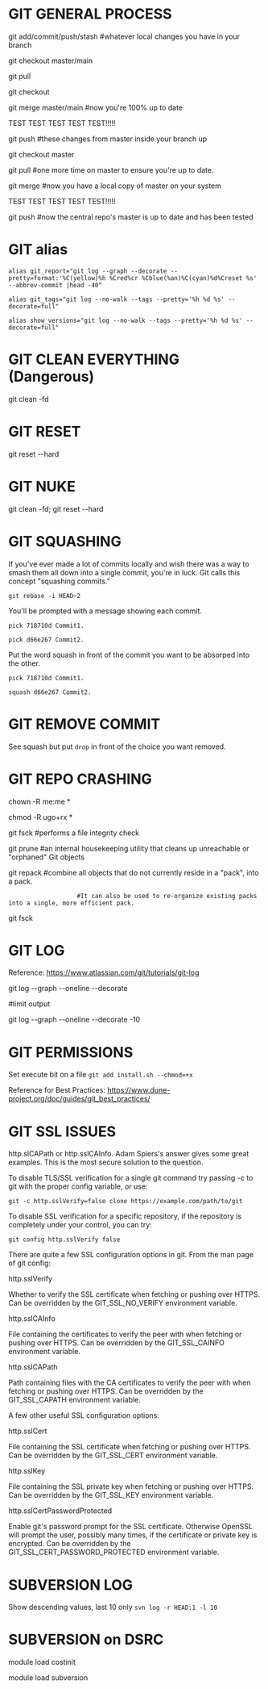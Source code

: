 # GIT GENERAL PROCESS

git add/commit/push/stash   #whatever local changes you have in your branch

git checkout master/main

git pull

git checkout <your branch>

git merge master/main       #now you're 100% up to date

TEST TEST TEST TEST TEST!!!!!

git push                    #these changes from master inside your branch up

git checkout master

git pull                    #one more time on master to ensure you're up to date.

git merge <your branch>     #now you have a local copy of master on your system

TEST TEST TEST TEST TEST!!!!!

git push                    #now the central repo's master is up to date and has been tested

# GIT alias

`alias git_report="git log --graph --decorate --pretty=format:'%C(yellow)%h %Cred%cr %Cblue(%an)%C(cyan)%d%Creset %s' --abbrev-commit |head -40"`

`alias git_tags="git log --no-walk --tags --pretty='%h %d %s' --decorate=full"`

`alias show_versions="git log --no-walk --tags --pretty='%h %d %s' --decorate=full"`

# GIT CLEAN EVERYTHING (Dangerous)

git clean -fd

# GIT RESET

git reset --hard

# GIT NUKE

git clean -fd; git reset --hard

# GIT SQUASHING

If you've ever made a lot of commits locally and wish there was a way to smash them all down into a single commit, you're in luck. Git calls this concept "squashing commits."

`git rebase -i HEAD~2`

You'll be prompted with a message showing each commit. 

`pick 718710d Commit1.`

`pick d66e267 Commit2.`

Put the word squash in front of the commit you want to be absorped into the other.

`pick 718710d Commit1.`

`squash d66e267 Commit2.`

# GIT REMOVE COMMIT

See squash but put `drop` in front of the choice you want removed.

# GIT REPO CRASHING

chown -R me:me *

chmod -R ugo+rx *

git fsck               #performs a file integrity check

git prune              #an internal housekeeping utility that cleans up unreachable or "orphaned" Git objects

git repack             #combine all objects that do not currently reside in a "pack", into a pack. 

                       #It can also be used to re-organize existing packs into a single, more efficient pack.

git fsck

# GIT LOG

Reference: https://www.atlassian.com/git/tutorials/git-log

git log --graph --oneline --decorate

#limit output

git log --graph --oneline --decorate -10

# GIT PERMISSIONS

Set execute bit on a file `git add install.sh --chmod=+x`

Reference for Best Practices: https://www.dune-project.org/doc/guides/git_best_practices/

# GIT SSL ISSUES

http.slCAPath or http.sslCAInfo. Adam Spiers's answer gives some great examples. This is the most secure solution to the question.

To disable TLS/SSL verification for a single git command try passing -c to git with the proper config variable, or use:

`git -c http.sslVerify=false clone https://example.com/path/to/git`

To disable SSL verification for a specific repository, if the repository is completely under your control, you can try:

`git config http.sslVerify false`

There are quite a few SSL configuration options in git. From the man page of git config:

http.sslVerify

Whether to verify the SSL certificate when fetching or pushing over HTTPS.  Can be overridden by the GIT_SSL_NO_VERIFY environment variable.

http.sslCAInfo

File containing the certificates to verify the peer with when fetching or pushing over HTTPS. Can be overridden by the GIT_SSL_CAINFO environment variable.

http.sslCAPath

Path containing files with the CA certificates to verify the peer with when fetching or pushing over HTTPS.  Can be overridden by the GIT_SSL_CAPATH environment variable.

A few other useful SSL configuration options:

http.sslCert

File containing the SSL certificate when fetching or pushing over HTTPS.  Can be overridden by the GIT_SSL_CERT environment variable.

http.sslKey

File containing the SSL private key when fetching or pushing over HTTPS.  Can be overridden by the GIT_SSL_KEY environment variable.

http.sslCertPasswordProtected

Enable git's password prompt for the SSL certificate. Otherwise OpenSSL will prompt the user, possibly many times, if the certificate or private key is encrypted.  Can be overridden by the GIT_SSL_CERT_PASSWORD_PROTECTED environment variable.

# SUBVERSION LOG
Show descending values, last 10 only `svn log -r HEAD:1 -l 10`

# SUBVERSION on DSRC

module load costinit

module load subversion
